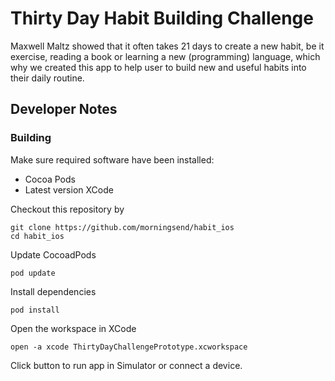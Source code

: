 # Thirty Day Habit Building Challenge

Maxwell Maltz showed that it often takes 21 days to create a new habit, be it exercise, reading a book or learning a new (programming) language, which why we created this app to help user to build new and useful habits into their daily routine.


## Developer Notes

### Building

Make sure required software have been installed:

* Cocoa Pods
* Latest version XCode

Checkout this repository by

    git clone https://github.com/morningsend/habit_ios
    cd habit_ios

Update CocoadPods

    pod update

Install dependencies

    pod install

Open the workspace in XCode

    open -a xcode ThirtyDayChallengePrototype.xcworkspace

Click button to run app in Simulator or connect a device.